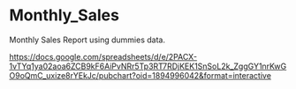 # Monthly_Sales
Monthly Sales Report using dummies data.

https://docs.google.com/spreadsheets/d/e/2PACX-1vTYq1ya02aoa6ZCB9kF6AiPvNRr5Tp3RT7RDjKEK1SnSoL2k_ZggGY1nrKwGO9oQmC_uxize8rYEkJc/pubchart?oid=1894996042&format=interactive

